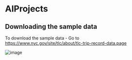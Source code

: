 # AIProjects

## Downloading the sample data
To download the sample data -  Go to https://www.nyc.gov/site/tlc/about/tlc-trip-record-data.page

![image](https://github.com/user-attachments/assets/81821bac-8da9-4ad1-81e0-426a8f5ef35f)
